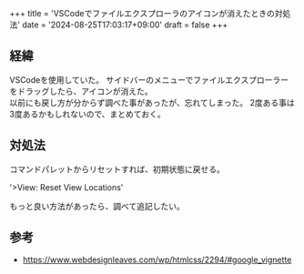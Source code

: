 +++
title = 'VSCodeでファイルエクスプローラのアイコンが消えたときの対処法'
date = '2024-08-25T17:03:17+09:00'
draft = false
+++

## 経緯

VSCodeを使用していた。
サイドバーのメニューでファイルエクスプローラーをドラッグしたら、アイコンが消えた。  
以前にも戻し方が分からず調べた事があったが、忘れてしまった。
2度ある事は3度あるかもしれないので、まとめておく。

## 対処法

コマンドパレットからリセットすれば、初期状態に戻せる。

'>View: Reset View Locations'

もっと良い方法があったら、調べて追記したい。

## 参考

- https://www.webdesignleaves.com/wp/htmlcss/2294/#google_vignette

